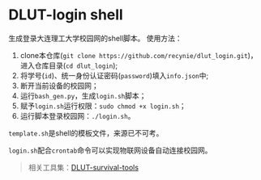 # DLUT-login shell
生成登录大连理工大学校园网的shell脚本。
使用方法：
1. clone本仓库(`git clone https://github.com/recynie/dlut_login.git`)，进入仓库目录(`cd dlut_login`);
2. 将学号(`id`)、统一身份认证密码(`password`)填入`info.json`中;
3. 断开当前设备的校园网；
4. 运行`bash_gen.py`，生成`login.sh`脚本；
5. 赋予`login.sh`运行权限：`sudo chmod +x login.sh`；
6. 运行脚本登录校园网：`./login.sh`。

`template.sh`是shell的模板文件，来源已不可考。

`login.sh`配合`crontab`命令可以实现物联网设备自动连接校园网。

> 相关工具集：[DLUT-survival-tools](https://github.com/NAOSI-DLUT/dlut-survival-tools)
